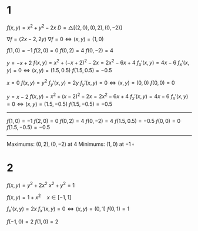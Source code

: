 # 1

$f(x,y)=x^2+y^2-2x$
$D=\triangle[(2,0),(0,2),(0,-2)]$

$\nabla f=\langle2x-2,2y\rangle$
$\nabla f=0\iff(x,y)=(1,0)$

$f(1,0)=-1$
$f(2,0)=0$
$f(0,2)=4$
$f(0,-2)=4$

$y=-x+2$
$f(x,y)=x^2+(-x+2)^2-2x=2x^2-6x+4$
$f_x'(x,y)=4x-6$
$f_x'(x,y)=0\iff (x,y)=(1.5,0.5)$
$f(1.5,0.5)=-0.5$

$x=0$
$f(x,y)=y^2$
$f_y'(x,y)=2y$
$f_y'(x,y)=0\iff (x,y)=(0,0)$
$f(0,0)=0$

$y=x-2$
$f(x,y)=x^2+(x-2)^2-2x=2x^2-6x+4$
$f_x'(x,y)=4x-6$
$f_x'(x,y)=0\iff (x,y)=(1.5,-0.5)$
$f(1.5,-0.5)=-0.5$

---

$f(1,0)=-1$
$f(2,0)=0$
$f(0,2)=4$
$f(0,-2)=4$
$f(1.5,0.5)=-0.5$
$f(0,0)=0$
$f(1.5,-0.5)=-0.5$

---

Maximums: $(0,2),(0,-2)$ at $4$
Minimums: $(1,0)$ at $-1$
$\square$

# 2

$f(x,y)=y^2+2x^2$
$x^2+y^2=1$

$f(x,y)=1+x^2\quad x\in[-1,1]$

$f_x'(x,y)=2x$
$f_x'(x,y)=0\iff (x,y)=(0,1)$
$f(0,1)=1$

$f(-1,0)=2$
$f(1,0)=2$